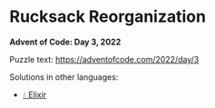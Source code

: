 # Rucksack Reorganization

**Advent of Code: Day 3, 2022**

Puzzle text: <https://adventofcode.com/2022/day/3>

Solutions in other languages:

- [💧 Elixir](../../../elixir/lib/2022/03_rucksack_reorganization)
